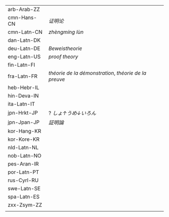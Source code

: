 | | |
|-|-|
| arb-Arab-ZZ |  |
| cmn-Hans-CN | _证明论_ |
| cmn-Latn-CN | _zhèngmíng lùn_ |
| dan-Latn-DK |  |
| deu-Latn-DE | _Beweistheorie_ |
| eng-Latn-US | _proof theory_ |
| fin-Latn-FI |  |
| fra-Latn-FR | _théorie de la démonstration_, _théorie de la preuve_ |
| heb-Hebr-IL |  |
| hin-Deva-IN |  |
| ita-Latn-IT |  |
| jpn-Hrkt-JP | ? _しょ↑うめ↓いろん_ |
| jpn-Jpan-JP | _証明論_ |
| kor-Hang-KR |  |
| kor-Kore-KR |  |
| nld-Latn-NL |  |
| nob-Latn-NO |  |
| pes-Aran-IR |  |
| por-Latn-PT |  |
| rus-Cyrl-RU |  |
| swe-Latn-SE |  |
| spa-Latn-ES |  |
| zxx-Zsym-ZZ |  |
|  |  |
